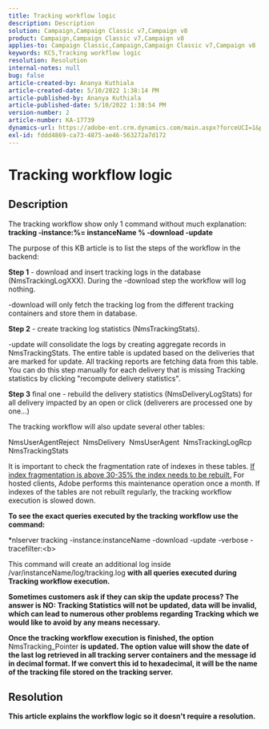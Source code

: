 ```yaml
---
title: Tracking workflow logic
description: Description
solution: Campaign,Campaign Classic v7,Campaign v8
product: Campaign,Campaign Classic v7,Campaign v8
applies-to: Campaign Classic,Campaign,Campaign Classic v7,Campaign v8
keywords: KCS,Tracking workflow logic
resolution: Resolution
internal-notes: null
bug: false
article-created-by: Ananya Kuthiala
article-created-date: 5/10/2022 1:38:14 PM
article-published-by: Ananya Kuthiala
article-published-date: 5/10/2022 1:38:54 PM
version-number: 2
article-number: KA-17739
dynamics-url: https://adobe-ent.crm.dynamics.com/main.aspx?forceUCI=1&pagetype=entityrecord&etn=knowledgearticle&id=b1655370-66d0-ec11-a7b5-0022480a8e40
exl-id: fddd4869-ca73-4875-ae46-563272a7d172
---
```

# Tracking workflow logic

## Description


The tracking workflow show only 1 command without much explanation: <b>tracking -instance:%= instanceName % -download -update</b>



The purpose of this KB article is to list the steps of the workflow in the backend:

<b>Step 1</b> - download and insert tracking logs in the database (NmsTrackingLogXXX). During the -download step the workflow will log nothing.

-download will only fetch the tracking log from the different tracking containers and store them in database.

<b>Step 2</b> - create tracking log statistics (NmsTrackingStats).

-update will consolidate the logs by creating aggregate records in NmsTrackingStats. The entire table is updated based on the deliveries that are marked for update. All tracking reports are fetching data from this table. You can do this step manually for each delivery that is missing Tracking statistics by clicking "recompute delivery statistics".

<b>Step 3</b> final one - rebuild the delivery statistics (NmsDeliveryLogStats) for all delivery impacted by an open or click (deliverers are processed one by one...)

The tracking workflow will also update several other tables:

NmsUserAgentReject 
 NmsDelivery 
 NmsUserAgent 
 NmsTrackingLogRcp 
 NmsTrackingStats

It is important to check the fragmentation rate of indexes in these tables. <u>If index fragmentation is above 30-35% the index needs to be rebuilt.</u> For hosted clients, Adobe performs this maintenance operation once a month. If indexes of the tables are not rebuilt regularly, the tracking workflow execution is slowed down.

<b>To see the exact queries executed by the tracking workflow use the command:</b>

*nlserver tracking -instance:instanceName -download -update -verbose -tracefilter:\<b>

This command will create an additional log inside </b>/var/instanceName/log/tracking.log <b>with all queries executed during Tracking workflow execution.

Sometimes customers ask if they can skip the update process? The answer is NO: Tracking Statistics will not be updated, data will be invalid, which can lead to numerous other problems regarding Tracking which we would like to avoid by any means necessary.

Once the tracking workflow execution is finished, the option </b>NmsTracking_Pointer <b>is updated. The option value will show the date of the last log retrieved in all tracking server containers and the message id in decimal format. If we convert this id to hexadecimal, it will be the name of the tracking file stored on the tracking server.


## Resolution


This article explains the workflow logic so it doesn't require a resolution.

